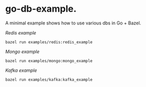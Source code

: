 # go-db-example.

A minimal example shows how to use various dbs in Go + Bazel.

*Redis example*
```
bazel run examples/redis:redis_example
```

*Mongo example*
```
bazel run examples/mongo:mongo_example
```

*Kafka example*
```
bazel run examples/kafka:kafka_example
```
